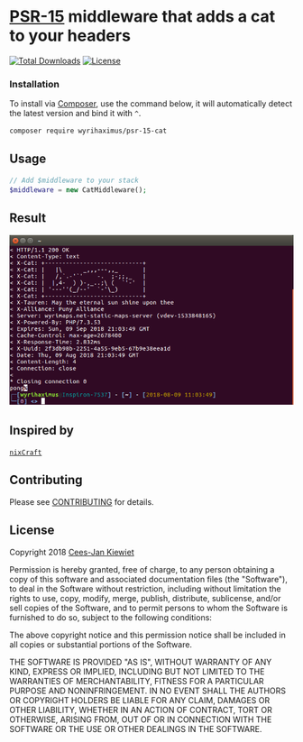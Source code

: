 # [PSR-15](http://www.php-fig.org/psr/psr-15/) middleware that adds a cat to your headers

[![Total Downloads](https://poser.pugx.org/WyriHaximus/psr-15-cat/downloads.png)](https://packagist.org/packages/WyriHaximus/psr-15-cat/stats)
[![License](https://poser.pugx.org/WyriHaximus/psr-15-cat/license.png)](https://packagist.org/packages/wyrihaximus/psr-15-cat)

### Installation ###

To install via [Composer](http://getcomposer.org/), use the command below, it will automatically detect the latest version and bind it with `^`.

```
composer require wyrihaximus/psr-15-cat 
```

## Usage ##

```php
// Add $middleware to your stack
$middleware = new CatMiddleware();
```

## Result ##

![X-Cat](result.png)

## Inspired by ##

[`nixCraft`](https://twitter.com/nixcraft/status/1027639812378054656)

## Contributing ##

Please see [CONTRIBUTING](CONTRIBUTING.md) for details.

## License ##

Copyright 2018 [Cees-Jan Kiewiet](http://wyrihaximus.net/)

Permission is hereby granted, free of charge, to any person
obtaining a copy of this software and associated documentation
files (the "Software"), to deal in the Software without
restriction, including without limitation the rights to use,
copy, modify, merge, publish, distribute, sublicense, and/or sell
copies of the Software, and to permit persons to whom the
Software is furnished to do so, subject to the following
conditions:

The above copyright notice and this permission notice shall be
included in all copies or substantial portions of the Software.

THE SOFTWARE IS PROVIDED "AS IS", WITHOUT WARRANTY OF ANY KIND,
EXPRESS OR IMPLIED, INCLUDING BUT NOT LIMITED TO THE WARRANTIES
OF MERCHANTABILITY, FITNESS FOR A PARTICULAR PURPOSE AND
NONINFRINGEMENT. IN NO EVENT SHALL THE AUTHORS OR COPYRIGHT
HOLDERS BE LIABLE FOR ANY CLAIM, DAMAGES OR OTHER LIABILITY,
WHETHER IN AN ACTION OF CONTRACT, TORT OR OTHERWISE, ARISING
FROM, OUT OF OR IN CONNECTION WITH THE SOFTWARE OR THE USE OR
OTHER DEALINGS IN THE SOFTWARE.
